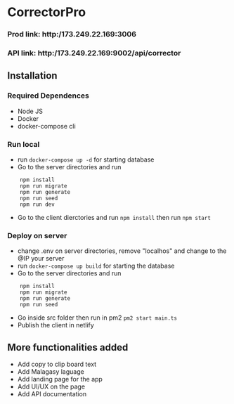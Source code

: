 # CorrectorPro
### Prod link: http:/173.249.22.169:3006
### API link: http:/173.249.22.169:9002/api/corrector

## Installation

### Required Dependences
- Node JS
- Docker
- docker-compose cli

### Run local
- run ``` docker-compose up -d ``` for starting database
- Go to the server directories and run 
``` 
    npm install 
    npm run migrate
    npm run generate
    npm run seed
    npm run dev
``` 
- Go to the client dierctories and run ``` npm install ``` then run ``` npm start ```

### Deploy on server
- change .env on server directories, remove "localhos" and change to the @IP your server
- run ``` docker-compose up build ``` for starting the database
- Go to the server directories and run 
``` 
    npm install 
    npm run migrate
    npm run generate
    npm run seed
```
- Go inside src folder then run in pm2 ``` pm2 start main.ts ```
- Publish the client in netlify

## More functionalities added
- Add copy to clip board text
- Add Malagasy laguage
- Add landing page for the app
- Add UI/UX on the page
- Add API documentation